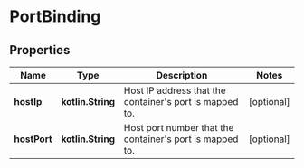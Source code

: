 
# PortBinding

## Properties
| Name | Type | Description | Notes |
| ------------ | ------------- | ------------- | ------------- |
| **hostIp** | **kotlin.String** | Host IP address that the container&#39;s port is mapped to. |  [optional] |
| **hostPort** | **kotlin.String** | Host port number that the container&#39;s port is mapped to. |  [optional] |




